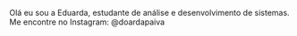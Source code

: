 Olá eu sou a Eduarda, estudante de análise e desenvolvimento de sistemas.
Me encontre no Instagram: @doardapaiva
